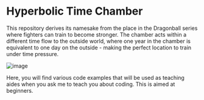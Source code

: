 # Hyperbolic Time Chamber

This repository derives its namesake from the place in the Dragonball series where fighters can train to become stronger. The chamber acts within a different time flow to the outside world, where one year in the chamber is equivalent to one day on the outside - making the perfect location to train under time pressure.

![image](https://user-images.githubusercontent.com/77520670/170427230-8750c066-1eb8-4a60-be88-73aa18f8208f.png)

Here, you will find various code examples that will be used as teaching aides when you ask me to teach you about coding. This is aimed at beginners.
